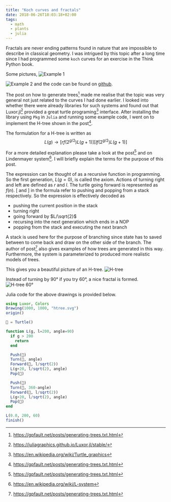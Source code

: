 ```yaml
---
title: "Koch curves and fractals"
date: 2018-06-26T18:03:18+02:00
tags:
  - math
  - plants
  - julia
---
```

Fractals are never ending patterns found in nature that are impossible to
describe in classical geometry. I was intrigued by this topic after a long time
since I had programmed some `koch` curves for an exercise in the Think Python
book.

Some pictures,
![Example 1](creations/canvas.jpg)

![Example 2](creations/creation2.jpg)
and the code can be found on [github](https://github.com/j605/creations).

The post on how to generate trees[^1]
made me realise that the topic was very general not just related to the curves
I had done earlier. I looked into whether there were already libraries for such
systems and found out that Luxor.jl[^4] provided a great turtle programing[^3]
interface. After installing the library using `Pkg` in `Julia` and running some
example code, I went on to implement the H-tree shown in the post[^1].

The formulation for a H-tree is written as
$$
L(g)→[rf(2^{g/2})L(g+1)][lf(2^{g/2})L(g+1)]
$$

For a more detailed explanation please take a look at the post[^1] and on Lindenmayer
system[^2]. I will briefly explain the terms for the purpose of this post.

The expression can be thought of as a recursive function in programming. So the
first generation, $L(g=0)$, is called the axiom. Actions of turning right and left
are defined as $r$ and $l$. The turtle going forward is represented as $f(n)$.
$[$ and $]$ in the formula refer to pushing and popping from a stack respectively.
So the expression is effectively decoded as

* pushing the current position in the stack
* turning right
* going forward by $L/\sqrt{2}$
* recursing into the next generation which ends in a NOP
* popping from the stack and executing the next branch

A stack is used here for the purpose of branching since state has to saved between
to come back and draw on the other side of the branch. The author of post[^1] also
gives examples of how trees are generated in this way. Furthermore, the system is
parameterized to produced more realistic models of trees.

This gives you a beautiful picture of an H-tree.
![H-tree](creations/htree.png)

Instead of turning by 90° if you try 60°, a nice fractal is formed.
![H-tree 60°](creations/htree-60.png)

Julia code for the above drawings is provided below.
```julia
using Luxor, Colors
Drawing(1000, 1000, "htree.svg")
origin()

🐢 = Turtle()

function L(g, l=200, angle=90)
  if g > 200
    return
  end

  Push(🐢)
  Turn(🐢, angle)
  Forward(🐢, l/sqrt(2))
  L(g+20, l/sqrt(2), angle)
  Pop(🐢)

  Push(🐢)
  Turn(🐢, 360-angle)
  Forward(🐢, l/sqrt(2))
  L(g+20, l/sqrt(2), angle)
  Pop(🐢)
end

L(0.0, 200, 60)
finish()
```

[^1]: https://gpfault.net/posts/generating-trees.txt.html
[^2]: https://en.wikipedia.org/wiki/L-system
[^3]: https://en.wikipedia.org/wiki/Turtle_graphics
[^4]: https://juliagraphics.github.io/Luxor.jl/stable/

<script type="text/x-mathjax-config">
MathJax.Hub.Config({
  tex2jax: {inlineMath: [['$','$'], ['\\(','\\)']]}
});
</script>
<script type="text/javascript" src="https://cdnjs.cloudflare.com/ajax/libs/mathjax/2.7.1/MathJax.js?config=TeX-AMS-MML_HTMLorMML">
</script>
